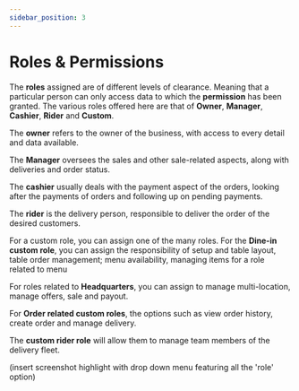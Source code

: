 ```yaml
---
sidebar_position: 3
---
```


# Roles & Permissions

The **roles** assigned are of different levels of clearance. Meaning that a particular person can only access data to which the **permission** has been granted. The various roles offered here are that of **Owner**, **Manager**, **Cashier**, **Rider** and **Custom**. 

The **owner** refers to the owner of the business, with access to every detail and data available.

The **Manager** oversees the sales and other sale-related aspects, along with deliveries and order status.

The **cashier** usually deals with the payment aspect of the orders, looking after the payments of orders and following up on pending payments.

The **rider** is the delivery person, responsible to deliver the order of the desired customers.

For a custom role, you can assign one of the many roles.
For the **Dine-in custom role**, you can assign the responsibility of  setup and table layout, table order management;  menu availability, managing items for a role related to menu

For roles related to **Headquarters**, you can assign to manage multi-location, manage offers, sale and payout.

For **Order related custom roles**, the options such as view order history, create order and manage delivery.

The **custom rider role** will allow them to manage team members of the delivery fleet. 

(insert screenshot highlight with drop down menu featuring all the 'role' option)
